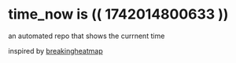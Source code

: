 # time_now is (( 1742014800633 ))

an automated repo that shows the currnent time

inspired by [breakingheatmap](https://github.com/breakingheatmap/breakingheatmap)